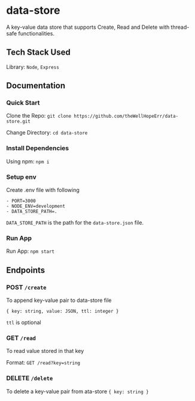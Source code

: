# data-store

A key-value data store that supports Create, Read and Delete with thread-safe functionalities.

## Tech Stack Used

Library: `Node`, `Express`

## Documentation

### Quick Start

Clone the Repo: `git clone https://github.com/theWellHopeErr/data-store.git`

Change Directory: `cd data-store`

### Install Dependencies

Using npm: `npm i`

### Setup env

Create .env file with following

    - PORT=3000
    - NODE_ENV=development
    - DATA_STORE_PATH=.

`DATA_STORE_PATH` is the path for the `data-store.json` file.

### Run App

Run App: `npm start`

## Endpoints

### POST `/create`

To append key-value pair to data-store file

`{ key: string, value: JSON, ttl: integer }`

`ttl` is optional


### GET `/read`

To read value stored in that key

Format: `GET /read?key=string`


### DELETE `/delete`

To delete a key-value pair from ata-store
`{ key: string }`
